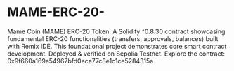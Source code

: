# MAME-ERC-20-
Mame Coin (MAME) ERC-20 Token: A Solidity ^0.8.30 contract showcasing fundamental ERC-20 functionalities (transfers, approvals, balances) built with Remix IDE. This foundational project demonstrates core smart contract development. Deployed &amp; verified on Sepolia Testnet. Explore the contract: 0x9f660a169a54967bfd0eca77c8e1c1ce5284315a
